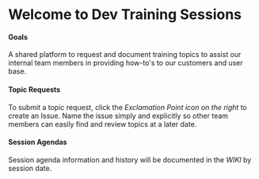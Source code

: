 # Welcome to Dev Training Sessions

#### Goals 
A shared platform to request and document training topics to assist our internal team members in providing how-to's to our customers and user base.

#### Topic Requests
To submit a topic request, click the _Exclamation Point icon on the right_ to create an Issue. Name the issue simply and explicitly so other team members can easily find and review topics at a later date. 

#### Session Agendas
Session agenda information and history will be documented in the _WIKI_ by session date. 
